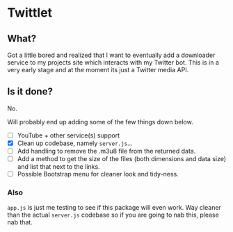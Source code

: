 # Twittlet

## What?
Got a little bored and realized that I want to eventually add a downloader service to my projects site which interacts with my Twitter bot. This is in a very early stage and at the moment its just a Twitter media API.

## Is it done?
No.

Will probably end up adding some of the few things down below.

- [ ] YouTube + other service(s) support
- [x] Clean up codebase, namely `server.js`...
- [ ] Add handling to remove the .m3u8 file from the returned data.
- [ ] Add a method to get the size of the files (both dimensions and data size) and list that next to the links.
- [ ] Possible Bootstrap menu for cleaner look and tidy-ness.

### Also
`app.js` is just me testing to see if this package will even work. Way cleaner than the actual `server.js` codebase so if you are going to nab this, please nab that.
